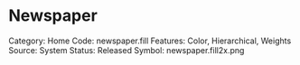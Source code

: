 # Newspaper

Category: Home
Code: newspaper.fill
Features: Color, Hierarchical, Weights
Source: System
Status: Released
Symbol: newspaper.fill2x.png